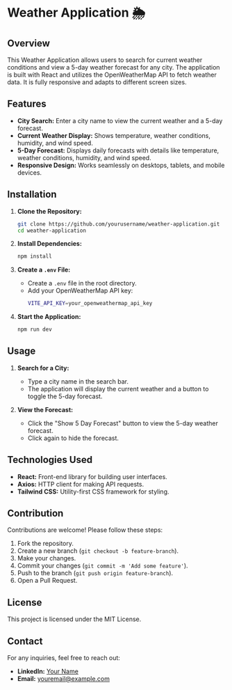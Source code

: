 # Weather Application 🌦️

## Overview
This Weather Application allows users to search for current weather conditions and view a 5-day weather forecast for any city. The application is built with React and utilizes the OpenWeatherMap API to fetch weather data. It is fully responsive and adapts to different screen sizes.

## Features
- **City Search:** Enter a city name to view the current weather and a 5-day forecast.
- **Current Weather Display:** Shows temperature, weather conditions, humidity, and wind speed.
- **5-Day Forecast:** Displays daily forecasts with details like temperature, weather conditions, humidity, and wind speed.
- **Responsive Design:** Works seamlessly on desktops, tablets, and mobile devices.

## Installation

1. **Clone the Repository:**
    ```bash
    git clone https://github.com/yourusername/weather-application.git
    cd weather-application
    ```

2. **Install Dependencies:**
    ```bash
    npm install
    ```

3. **Create a `.env` File:**
    - Create a `.env` file in the root directory.
    - Add your OpenWeatherMap API key:
      ```bash
      VITE_API_KEY=your_openweathermap_api_key
      ```

4. **Start the Application:**
    ```bash
    npm run dev
    ```

## Usage

1. **Search for a City:**
   - Type a city name in the search bar.
   - The application will display the current weather and a button to toggle the 5-day forecast.

2. **View the Forecast:**
   - Click the "Show 5 Day Forecast" button to view the 5-day weather forecast.
   - Click again to hide the forecast.

## Technologies Used
- **React:** Front-end library for building user interfaces.
- **Axios:** HTTP client for making API requests.
- **Tailwind CSS:** Utility-first CSS framework for styling.

## Contribution
Contributions are welcome! Please follow these steps:

1. Fork the repository.
2. Create a new branch (`git checkout -b feature-branch`).
3. Make your changes.
4. Commit your changes (`git commit -m 'Add some feature'`).
5. Push to the branch (`git push origin feature-branch`).
6. Open a Pull Request.

## License
This project is licensed under the MIT License.

## Contact
For any inquiries, feel free to reach out:

- **LinkedIn:** [Your Name](https://linkedin.com/in/kubsa-melkamu-519bb5263)
- **Email:** [youremail@example.com](mailto:kubsamlkm@gmail.com)
